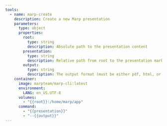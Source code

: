 ```yaml
---
tools:
  - name: marp-create
    description: Create a new Marp presentation
    parameters:
      type: object
      properties:
        root:
          type: string
          description: Absolute path to the presentation content
        presentation:
          type: string
          description: Relative path from root to the presentation markdown file
        output:
          type: string
          description: The output format (must be either pdf, html, or pptx)
    container:
      image: marpteam/marp-cli:latest
      environment:
        LANG: en_US.UTF-8
      volumes:
        - "{{root}}:/home/marp/app"
      command:
        - "{{presentation}}"
        - "--{{output}}"
---
```

